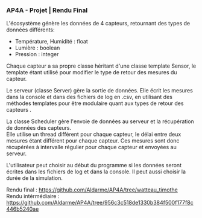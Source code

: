 ### AP4A - Projet | Rendu Final

L'écosystème génère les données de 4 capteurs, retournant des types de données différents:
- Température, Humidité : float
- Lumière : boolean
- Pression : integer

Chaque capteur a sa propre classe héritant d'une classe template Sensor, le template étant utilisé pour modifier le type de retour des mesures du capteur.

Le serveur (classe Server) gère la sortie de données. Elle écrit les mesures dans la console et dans des fichiers de log en .csv, en utilisant des méthodes templates pour être modulaire quant aux types de retour des capteurs .

La classe Scheduler gère l'envoie de données au serveur et la récupération de données des capteurs.<br/>
Elle utilise un thread différent pour chaque capteur, le délai entre deux mesures étant différent pour chaque capteur. Ces mesures sont donc récupérées à intervalle régulier pour chaque capteur et envoyées au serveur.

L'utilisateur peut choisir au début du programme si les données seront écrites dans les fichiers de log et dans la
console. Il peut aussi choisir la durée de la simulation.

Rendu final : https://github.com/Aldarme/AP4A/tree/watteau_timothe <br/>
Rendu intérmédiaire : https://github.com/Aldarme/AP4A/tree/956c3c518de1330b384f500f177f8c446b5240ae
